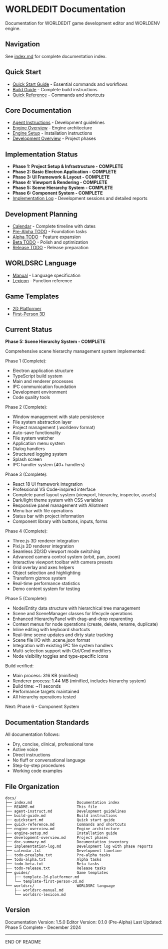 # WORLDEDIT Documentation

Documentation for WORLDEDIT game development editor and WORLDENV engine.

## Navigation

See [index.md](index.md) for complete documentation index.

## Quick Start

- [Quick Start Guide](quickstart.md) - Essential commands and workflows
- [Build Guide](build-guide.md) - Complete build instructions
- [Quick Reference](quick-reference.md) - Commands and shortcuts

## Core Documentation

- [Agent Instructions](agent-instruct.md) - Development guidelines
- [Engine Overview](engine-overview.md) - Engine architecture
- [Engine Setup](engine-setup.md) - Installation instructions
- [Development Overview](development-overview.md) - Project phases

## Implementation Status

- **Phase 1: Project Setup & Infrastructure - COMPLETE**
- **Phase 2: Basic Electron Application - COMPLETE**
- **Phase 3: UI Framework & Layout - COMPLETE**
- **Phase 4: Viewport & Rendering - COMPLETE**
- **Phase 5: Scene Hierarchy System - COMPLETE**
- **Phase 6: Component System - COMPLETE**
- [Implementation Log](implementation-log.md) - Development sessions and detailed reports

## Development Planning

- [Calendar](calendar.txt) - Complete timeline with dates
- [Pre-Alpha TODO](todo-prealpha.txt) - Foundation tasks
- [Alpha TODO](todo-alpha.txt) - Feature expansion
- [Beta TODO](todo-beta.txt) - Polish and optimization
- [Release TODO](todo-release.txt) - Release preparation

## WORLDSRC Language

- [Manual](worldsrc/worldsrc-manual.md) - Language specification
- [Lexicon](worldsrc/worldsrc-lexicon.md) - Function reference

## Game Templates

- [2D Platformer](guides/template-2d-platformer.md)
- [First-Person 3D](guides/template-first-person-3d.md)

## Current Status

**Phase 5: Scene Hierarchy System - COMPLETE**

Comprehensive scene hierarchy management system implemented:

Phase 1 (Complete):
- Electron application structure
- TypeScript build system
- Main and renderer processes
- IPC communication foundation
- Development environment
- Code quality tools

Phase 2 (Complete):
- Window management with state persistence
- File system abstraction layer
- Project management (.worldenv format)
- Auto-save functionality
- File system watcher
- Application menu system
- Dialog handlers
- Structured logging system
- Splash screen
- IPC handler system (40+ handlers)

Phase 3 (Complete):
- React 18 UI framework integration
- Professional VS Code-inspired interface
- Complete panel layout system (viewport, hierarchy, inspector, assets)
- Dark/light theme system with CSS variables
- Responsive panel management with Allotment
- Menu bar with file operations
- Status bar with project information
- Component library with buttons, inputs, forms

Phase 4 (Complete):
- Three.js 3D renderer integration
- Pixi.js 2D renderer integration
- Seamless 2D/3D viewport mode switching
- Advanced camera control system (orbit, pan, zoom)
- Interactive viewport toolbar with camera presets
- Grid overlay and axes helpers
- Object selection and highlighting
- Transform gizmos system
- Real-time performance statistics
- Demo content system for testing

Phase 5 (Complete):
- Node/Entity data structure with hierarchical tree management
- Scene and SceneManager classes for lifecycle operations
- Enhanced HierarchyPanel with drag-and-drop reparenting
- Context menus for node operations (create, delete, rename, duplicate)
- Inline editing with keyboard shortcuts
- Real-time scene updates and dirty state tracking
- Scene file I/O with .scene.json format
- Integration with existing IPC file system handlers
- Multi-selection support with Ctrl/Cmd modifiers
- Node visibility toggles and type-specific icons

Build verified:
- Main process: 316 KB (minified)
- Renderer process: 1.44 MB (minified, includes hierarchy system)
- Build time: ~11 seconds
- Performance targets maintained
- All hierarchy operations tested

Next: Phase 6 - Component System

## Documentation Standards

All documentation follows:
- Dry, concise, clinical, professional tone
- Active voice
- Direct instructions
- No fluff or conversational language
- Step-by-step procedures
- Working code examples

## File Organization

```
docs/
├── index.md                    Documentation index
├── README.md                   This file
├── agent-instruct.md           Development guidelines
├── build-guide.md              Build instructions
├── quickstart.md               Quick start guide
├── quick-reference.md          Commands and shortcuts
├── engine-overview.md          Engine architecture
├── engine-setup.md             Installation guide
├── development-overview.md     Project phases
├── doc-summary.md              Documentation inventory
├── implementation-log.md       Development log with phase reports
├── calendar.txt                Development timeline
├── todo-prealpha.txt           Pre-alpha tasks
├── todo-alpha.txt              Alpha tasks
├── todo-beta.txt               Beta tasks
├── todo-release.txt            Release tasks
├── guides/                     Game templates
│   ├── template-2d-platformer.md
│   └── template-first-person-3d.md
└── worldsrc/                   WORLDSRC language
    ├── worldsrc-manual.md
    └── worldsrc-lexicon.md
```

## Version

Documentation Version: 1.5.0
Editor Version: 0.1.0 (Pre-Alpha)
Last Updated: Phase 5 Complete - December 2024

---

END OF README